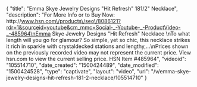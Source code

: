 {
    "title": "Emma Skye Jewelry Designs \"Hit Refresh\" 181\/2\" Necklace",
    "description": "For More Info or to Buy Now: http:\/\/www.hsn.com\/products\/seo\/8086121?rdr=1&sourceid=youtube&cm_mmc=Social-_-Youtube-_-ProductVideo-_-485964\nEmma Skye Jewelry Designs \"Hit Refresh\" Necklace \nTo what length will you go for glamour? So simple, yet so chic, this necklace strikes it rich in sparkle with crystaldecked stations and lengthy,...\nPrices shown on the previously recorded video may not represent the current price.  View hsn.com to view the current selling price. HSN Item #485964",
    "videoid": "105514710",
    "date_created": "1500424489",
    "date_modified": "1500424528",
    "type": "captivate",
    "layout": "video",
    "url": "\/v\/emma-skye-jewelry-designs-hit-refresh-181-2-necklace\/105514710"
}